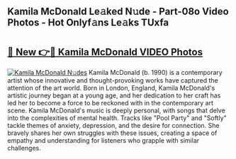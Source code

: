 ## Kamila McDonald Le𝚊ked N𝚞de - Part-08o Video Photos - Hot Onlyf𝚊ns Le𝚊ks TUxfa

# <h2><a href="http://ab51658.deff.icu/?id=Kamila+McDonald">🔗 New 👉🔴 Kamila McDonald VIDEO Photos</a></h2>

[![Kamila McDonald N𝚞des](https://i.imgur.com/rIISA9y.gif)](http://ab51658.deff.icu/?id=Kamila+McDonald)
Kamila McDonald (b. 1990) is a contemporary artist whose innovative and thought-provoking works have captured the attention of the art world. Born in London, England, Kamila McDonald's artistic journey began at a young age, and her dedication to her craft has led her to become a force to be reckoned with in the contemporary art scene. Kamila McDonald's music is deeply personal, with songs that delve into the complexities of mental health. Tracks like "Pool Party" and "Softly" tackle themes of anxiety, depression, and the desire for connection. She bravely shares her own struggles with these issues, creating a space of empathy and understanding for listeners who grapple with similar challenges.
